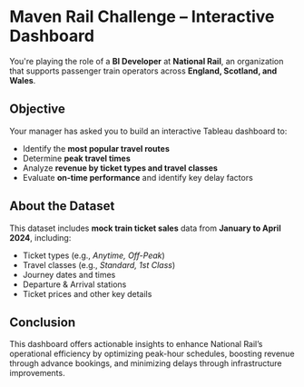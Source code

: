 <h1>Maven Rail Challenge – Interactive Dashboard</h1>

<p>You're playing the role of a <strong>BI Developer</strong> at <strong>National Rail</strong>, an organization that supports passenger train operators across <strong>England, Scotland, and Wales</strong>.</p>

<h2> Objective</h2>
<p>Your manager has asked you to build an interactive Tableau dashboard to:</p>
<ul>
  <li> Identify the <strong>most popular travel routes</strong></li>
  <li> Determine <strong>peak travel times</strong></li>
  <li> Analyze <strong>revenue by ticket types and travel classes</strong></li>
  <li> Evaluate <strong>on-time performance</strong> and identify key delay factors</li>
</ul>

<h2> About the Dataset</h2>
<p>This dataset includes <strong>mock train ticket sales</strong> data from <strong>January to April 2024</strong>, including:</p>
<ul>
  <li>Ticket types (e.g., <em>Anytime, Off-Peak</em>)</li>
  <li>Travel classes (e.g., <em>Standard, 1st Class</em>)</li>
  <li>Journey dates and times</li>
  <li>Departure & Arrival stations</li>
  <li>Ticket prices and other key details</li>
</ul>

<h2>Conclusion</h2>
<p>This dashboard offers actionable insights to enhance National Rail’s operational efficiency by optimizing peak-hour schedules, boosting revenue through advance bookings, and minimizing delays through infrastructure improvements.</p>
